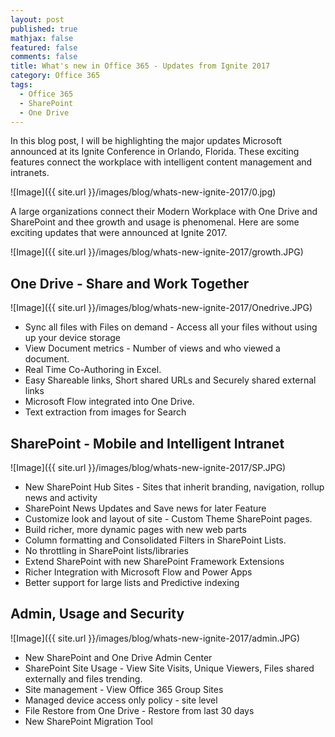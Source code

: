 ```yaml
---
layout: post
published: true
mathjax: false
featured: false
comments: false
title: What's new in Office 365 - Updates from Ignite 2017
category: Office 365
tags:
  - Office 365
  - SharePoint
  - One Drive
---
```


In this blog post, I will be highlighting the major updates Microsoft announced at its Ignite Conference in Orlando, Florida. These exciting features connect the workplace with intelligent content management and intranets.

![Image]({{ site.url }}/images/blog/whats-new-ignite-2017/0.jpg)

A large organizations connect their Modern Workplace with One Drive and SharePoint and thee growth and usage is phenomenal. Here are some exciting updates that were announced at Ignite 2017.

![Image]({{ site.url }}/images/blog/whats-new-ignite-2017/growth.JPG)


## One Drive - Share and Work Together

![Image]({{ site.url }}/images/blog/whats-new-ignite-2017/Onedrive.JPG)

- Sync all files with Files on demand - Access all your files without using up your device storage
- View Document metrics - Number of views and who viewed a document.
- Real Time Co-Authoring in Excel.
- Easy Shareable links, Short shared URLs and Securely shared external links
- Microsoft Flow integrated into One Drive.
- Text extraction from images for Search


## SharePoint - Mobile and Intelligent Intranet

![Image]({{ site.url }}/images/blog/whats-new-ignite-2017/SP.JPG)

- New SharePoint Hub Sites - Sites that inherit branding, navigation, rollup news and activity
- SharePoint News Updates and Save news for later Feature
- Customize look and layout of site - Custom Theme SharePoint pages.
- Build richer, more dynamic pages with new web parts
- Column formatting and Consolidated Filters in SharePoint Lists.
- No throttling in SharePoint lists/libraries
- Extend SharePoint with new SharePoint Framework Extensions
- Richer Integration with Microsoft Flow and Power Apps
- Better support for large lists and Predictive indexing


## Admin, Usage and Security

![Image]({{ site.url }}/images/blog/whats-new-ignite-2017/admin.JPG)

- New SharePoint and One Drive Admin Center
- SharePoint Site Usage - View Site Visits, Unique Viewers, Files shared externally and files trending.
- Site management - View Office 365 Group Sites
- Managed device access only policy - site level
- File Restore from One Drive - Restore from last 30 days
- New SharePoint Migration Tool
